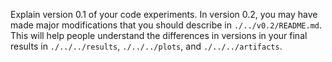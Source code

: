 Explain version 0.1 of your code experiments. In version 0.2, you may have made major
modifications that you should describe in `./../v0.2/README.md`. This will help people
understand the differences in versions in your final results in `./../../results`,
`./../../plots`, and `./../../artifacts`.
